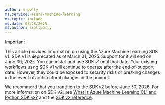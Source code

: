 ```yaml
---
author: s-polly
ms.service: azure-machine-learning
ms.topic: include
ms.date: 03/28/2025
ms.author: scottpolly
---
```


> [!IMPORTANT]
> This article provides information on using the Azure Machine Learning SDK v1. SDK v1 is deprecated as of March 31, 2025. Support for it will end on June 30, 2026. You can install and use SDK v1 until that date. Your existing workflows using SDK v1 will continue to operate after the end-of-support date. However, they could be exposed to security risks or breaking changes in the event of architectural changes in the product.
>
> We recommend that you transition to the SDK v2 before June 30, 2026. For more information on SDK v2, see [What is Azure Machine Learning CLI and Python SDK v2?](/azure/machine-learning/concept-v2) and the [SDK v2 reference](/python/api/overview/azure/ai-ml-readme).
